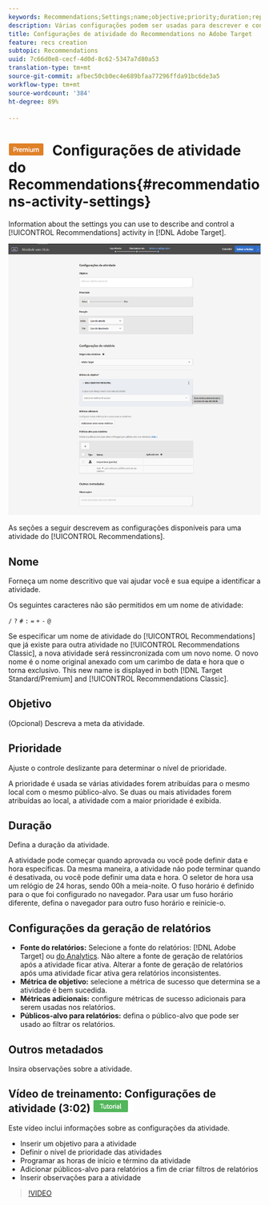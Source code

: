 ```yaml
---
keywords: Recommendations;Settings;name;objective;priority;duration;reporting settings;other metadata
description: Várias configurações podem ser usadas para descrever e controlar uma atividade do Recommendations no Adobe Target.
title: Configurações de atividade do Recommendations no Adobe Target
feature: recs creation
subtopic: Recommendations
uuid: 7c66d0e8-cecf-4d0d-8c62-5347a7d80a53
translation-type: tm+mt
source-git-commit: afbec50cb0ec4e689bfaa77296ffda91bc6de3a5
workflow-type: tm+mt
source-wordcount: '384'
ht-degree: 89%

---
```



# ![PREMIUM](/help/assets/premium.png) Configurações de atividade do Recommendations{#recommendations-activity-settings}

Information about the settings you can use to describe and control a [!UICONTROL Recommendations] activity in [!DNL Adobe Target].

![Página Metas e configurações do Recommendations](/help/c-recommendations/t-create-recs-activity/assets/recs-settings.png)

As seções a seguir descrevem as configurações disponíveis para uma atividade do [!UICONTROL Recommendations].

## Nome

Forneça um nome descritivo que vai ajudar você e sua equipe a identificar a atividade.

Os seguintes caracteres não são permitidos em um nome de atividade:

`/`
`?`
`#`
`:`
`=`
`+`
`-`
`@`

Se especificar um nome de atividade do [!UICONTROL Recommendations] que já existe para outra atividade no [!UICONTROL Recommendations Classic], a nova atividade será ressincronizada com um novo nome. O novo nome é o nome original anexado com um carimbo de data e hora que o torna exclusivo. This new name is displayed in both [!DNL Target Standard/Premium] and [!UICONTROL Recommendations Classic].

## Objetivo

(Opcional) Descreva a meta da atividade.

## Prioridade

Ajuste o controle deslizante para determinar o nível de prioridade.

A prioridade é usada se várias atividades forem atribuídas para o mesmo local com o mesmo público-alvo. Se duas ou mais atividades forem atribuídas ao local, a atividade com a maior prioridade é exibida.

## Duração

Defina a duração da atividade.

A atividade pode começar quando aprovada ou você pode definir data e hora específicas. Da mesma maneira, a atividade não pode terminar quando é desativada, ou você pode definir uma data e hora. O seletor de hora usa um relógio de 24 horas, sendo 00h a meia-noite. O fuso horário é definido para o que foi configurado no navegador. Para usar um fuso horário diferente, defina o navegador para outro fuso horário e reinicie-o.

## Configurações da geração de relatórios

* **Fonte do relatórios:** Selecione a fonte do relatórios: [!DNL Adobe Target] ou [do Analytics](/help/c-integrating-target-with-mac/a4t/a4t.md). Não altere a fonte de geração de relatórios após a atividade ficar ativa. Alterar a fonte de geração de relatórios após uma atividade ficar ativa gera relatórios inconsistentes.
* **Métrica de objetivo:** selecione a métrica de sucesso que determina se a atividade é bem sucedida.
* **Métricas adicionais:** configure métricas de sucesso adicionais para serem usadas nos relatórios.
* **Públicos-alvo para relatórios:** defina o público-alvo que pode ser usado ao filtrar os relatórios.

## Outros metadados

Insira observações sobre a atividade.

## Vídeo de treinamento: Configurações de atividade (3:02) ![Etiqueta do tutorial](/help/assets/tutorial.png)

Este vídeo inclui informações sobre as configurações da atividade.

* Inserir um objetivo para a atividade
* Definir o nível de prioridade das atividades
* Programar as horas de início e término da atividade
* Adicionar públicos-alvo para relatórios a fim de criar filtros de relatórios
* Inserir observações para a atividade

>[!VIDEO](https://video.tv.adobe.com/v/17381)